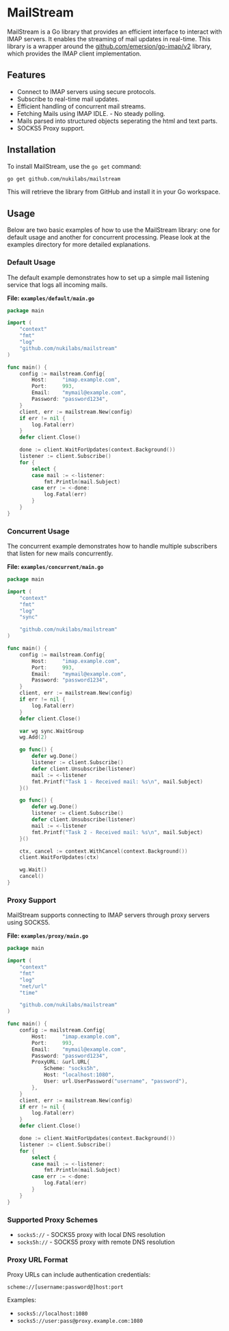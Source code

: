 # MailStream

MailStream is a Go library that provides an efficient interface to interact with IMAP servers. It enables the streaming of mail updates in real-time. This library is a wrapper around the [github.com/emersion/go-imap/v2](https://github.com/emersion/go-imap) library, which provides the IMAP client implementation.

## Features

- Connect to IMAP servers using secure protocols.
- Subscribe to real-time mail updates.
- Efficient handling of concurrent mail streams.
- Fetching Mails using IMAP IDLE. - No steady polling.
- Mails parsed into structured objects seperating the html and text parts.
- SOCKS5 Proxy support.

## Installation

To install MailStream, use the `go get` command:

```bash
go get github.com/nukilabs/mailstream
```

This will retrieve the library from GitHub and install it in your Go workspace.

## Usage

Below are two basic examples of how to use the MailStream library: one for default usage and another for concurrent processing. Please look at the examples directory for more detailed explanations.

### Default Usage

The default example demonstrates how to set up a simple mail listening service that logs all incoming mails.

**File: `examples/default/main.go`**

```go
package main

import (
    "context"
    "fmt"
    "log"
    "github.com/nukilabs/mailstream"
)

func main() {
    config := mailstream.Config{
        Host:     "imap.example.com",
        Port:     993,
        Email:    "mymail@example.com",
        Password: "password1234",
    }
    client, err := mailstream.New(config)
    if err != nil {
        log.Fatal(err)
    }
    defer client.Close()

	done := client.WaitForUpdates(context.Background())
    listener := client.Subscribe()
    for {
        select {
        case mail := <-listener:
            fmt.Println(mail.Subject)
        case err := <-done:
            log.Fatal(err)
        }
    }
}
```

### Concurrent Usage

The concurrent example demonstrates how to handle multiple subscribers that listen for new mails concurrently.

**File: `examples/concurrent/main.go`**

```go
package main

import (
	"context"
	"fmt"
	"log"
	"sync"

	"github.com/nukilabs/mailstream"
)

func main() {
	config := mailstream.Config{
		Host:     "imap.example.com",
		Port:     993,
		Email:    "mymail@example.com",
		Password: "password1234",
	}
	client, err := mailstream.New(config)
	if err != nil {
		log.Fatal(err)
	}
	defer client.Close()

	var wg sync.WaitGroup
	wg.Add(2)

	go func() {
		defer wg.Done()
		listener := client.Subscribe()
		defer client.Unsubscribe(listener)
		mail := <-listener
		fmt.Printf("Task 1 - Received mail: %s\n", mail.Subject)
	}()

	go func() {
		defer wg.Done()
		listener := client.Subscribe()
		defer client.Unsubscribe(listener)
		mail := <-listener
		fmt.Printf("Task 2 - Received mail: %s\n", mail.Subject)
	}()

	ctx, cancel := context.WithCancel(context.Background())
	client.WaitForUpdates(ctx)

	wg.Wait()
	cancel()
}

```

### Proxy Support

MailStream supports connecting to IMAP servers through proxy servers using SOCKS5.

**File: `examples/proxy/main.go`**
```go
package main

import (
	"context"
	"fmt"
	"log"
	"net/url"
	"time"

	"github.com/nukilabs/mailstream"
)

func main() {
	config := mailstream.Config{
    	Host:     "imap.example.com",
    	Port:     993,
    	Email:    "mymail@example.com",
    	Password: "password1234",
		ProxyURL: &url.URL{
			Scheme: "socks5h",
			Host: "localhost:1080",
			User: url.UserPassword("username", "password"),
		},
	}
	client, err := mailstream.New(config)
	if err != nil {
		log.Fatal(err)
	}
	defer client.Close()

	done := client.WaitForUpdates(context.Background())
    listener := client.Subscribe()
    for {
        select {
        case mail := <-listener:
            fmt.Println(mail.Subject)
        case err := <-done:
            log.Fatal(err)
        }
    }
}

```

### Supported Proxy Schemes

- `socks5://` - SOCKS5 proxy with local DNS resolution
- `socks5h://` - SOCKS5 proxy with remote DNS resolution

### Proxy URL Format

Proxy URLs can include authentication credentials:

```
scheme://[username:password@]host:port
```

Examples:
- `socks5://localhost:1080`
- `socks5://user:pass@proxy.example.com:1080`
```
